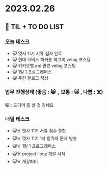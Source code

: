 # 2023.02.26

## 📓 TIL + TO DO LIST

### 오늘 테스크

- 😺 멋사 11기 서류 심사 완료
- 😺 현대 모비스 해커톤 회고록 velog 포스팅
- 😺 카카오맵 api 관련 velog 포스팅
- 😺 1일 1 프로그래머스
- 😺 주간 블로그 작성

### 업무 진행상태 (좋음 : 😸  , 보통 : 🙀 , 나쁨 : ☠️)

😸 : 드디어 좀 살 것 같네요

### 내일 테스크

- 😺☠️ 멋사 11기 서류 점수 종합
- 😺☠️ 멋사 11기 1차 합격자 문자 발송
- 😺☠️ 1일 1 프로그래머스
- 😺☠️ project lionz 개발 시작
- 😺☠️ 개강파티
